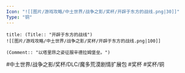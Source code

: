 ```yaml
---
Icon: "![[图片/游戏攻略/中土世界/战争之影/奖杯/开辟于东方的战线.png|30]]"
Type: "铜"
---
```

```ad-common-bronze-trophy
title: (Title:: "开辟于东方的战线")
![[图片/游戏攻略/中土世界/战争之影/奖杯/开辟于东方的战线.png|100]]

(Comment:: "以塔里昂之姿征服辛德拉姆堡垒。")
```

#中土世界/战争之影/奖杯/DLC/魔多荒漠剧情扩展包 #奖杯 #奖杯/铜
